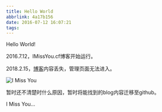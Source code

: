 ```yaml
---
title: Hello World
abbrlink: 4a17b156
date: 2016-07-12 16:07:21
tags:
---
```


Hello World!

2016.7.12，IMissYou.cf博客开始运行。

2018.2.15，[博客](www.imissyou.cf/blog)内容丢失，管理页面无法进入。

![I Miss You](https://wx2.sinaimg.cn/mw690/005O9oTngy1foh0q34yrsj30u20dtjrw.jpg)



暂时还不清楚时什么原因，暂时将能找到的blog内容迁移至github。

I Miss You...